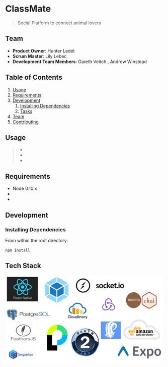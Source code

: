 # ClassMate

> Social Platform to connect animal lovers

## Team

  - __Product Owner__: Hunter Ledet
  - __Scrum Master__: Lily Lebec
  - __Development Team Members__: Gareth Veitch , Andrew Winstead

## Table of Contents

1. [Usage](#Usage)
1. [Requirements](#requirements)
1. [Development](#development)
    1. [Installing Dependencies](#installing-dependencies)
    1. [Tasks](#tasks)
1. [Team](#team)
1. [Contributing](#contributing)

## Usage

>-
>-
>-

## Requirements

- Node 0.10.x
- 
- 

## Development

### Installing Dependencies

From within the root directory:

```
npm install
```

## Tech Stack
![VIEW](tech.PNG)


